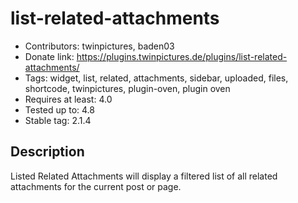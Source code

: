 list-related-attachments
========================

* Contributors: twinpictures, baden03
* Donate link: https://plugins.twinpictures.de/plugins/list-related-attachments/
* Tags: widget, list, related, attachments, sidebar, uploaded, files, shortcode, twinpictures, plugin-oven, plugin oven
* Requires at least: 4.0
* Tested up to: 4.8
* Stable tag: 2.1.4

Description
-----------
Listed Related Attachments will display a filtered list of all related attachments for the current post or page.
